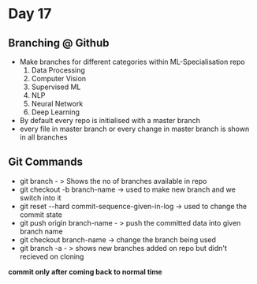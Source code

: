 # Day 17 



## Branching @ Github
  * Make branches for different categories within ML-Specialisation repo
    1. Data Processing
    2. Computer Vision
    3. Supervised ML
    4. NLP
    5. Neural Network
    6. Deep Learning
  * By default every repo is initialised with a master branch
  * every file in master branch or every change in master branch is shown in all branches


## Git Commands
  * git branch  - > Shows the no of branches available in repo
  * git checkout -b branch-name -> used to make new branch and we switch into it
  * git reset --hard commit-sequence-given-in-log -> used to change the commit state
  * git push origin branch-name - > push the committed data into given branch name
  * git checkout branch-name -> change the branch being used
  * git branch -a - > shows new branches added on repo but didn't recieved on cloning
  
   **commit only after coming back to normal time**
